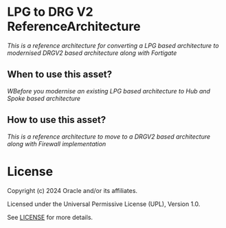 # LPG to DRG V2 ReferenceArchitecture
 
*This is a reference architecture for converting a LPG based architecture to modernised DRGV2 based architecture along with Fortigate*
 
## When to use this asset?
 
*WBefore you modernise an existing LPG based architecture to Hub and Spoke based architecture*
 
## How to use this asset?
 
*This is a reference architecture to move to a DRGV2 based architecture along with Firewall implementation*
 
# License

Copyright (c) 2024 Oracle and/or its affiliates.

Licensed under the Universal Permissive License (UPL), Version 1.0.

See [LICENSE](https://github.com/oracle-devrel/technology-engineering/blob/main/LICENSE) for more details.
